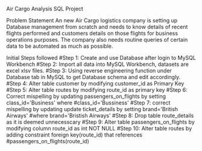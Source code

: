 Air Cargo Analysis SQL Project

Problem Statement
An new Air Cargo logistics company is setting up Database management from scratch and needs to know details of recent flights performed and customers details on those flights for business operations purposes. The company also needs routine queries of certain data to be automated as much as possible. 

Initial Steps followed
#Step 1: Create and use Database after login to MySQL Workbench
#Step 2: Import all data into MySQL Workbench, datasets are excel xlsv files.
#Step 3: Using reverse engineering function under Database tab in MySQL to get Database schema and edit accordingly.
#Step 4: Alter table customer by modifying customer_id as Primary Key
#Step 5: Alter table routes by modifying route_id as primary key
#Step 6: Correct mispelling by updating passengers_on_flights by setting class_id='Business' where #class_id='Bussiness'
#Step 7: correct mispelling by updating update ticket_details by setting brand='British Airways'
#where brand='Bristish Airways'
#Step 8: Drop table route_details as it is deemed unnecesscary
#Step 9: Alter table passengers_on_flights by modifying column route_id as int NOT NULL
#Step 10: Alter table routes by adding constraint foreign key(route_id) that references #passengers_on_flights(route_id)


